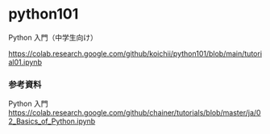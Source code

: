 # python101
Python 入門（中学生向け）

https://colab.research.google.com/github/koichii/python101/blob/main/tutorial01.ipynb


### 参考資料

Python 入門
https://colab.research.google.com/github/chainer/tutorials/blob/master/ja/02_Basics_of_Python.ipynb
